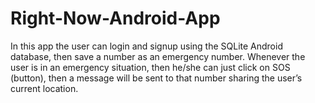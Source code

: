 # Right-Now-Android-App
In this app the user can login and signup using the SQLite Android database, then save a number as an emergency number. Whenever the user is in an emergency situation, then he/she can just click on SOS (button), then a message will be sent to that number sharing the user’s current location.
